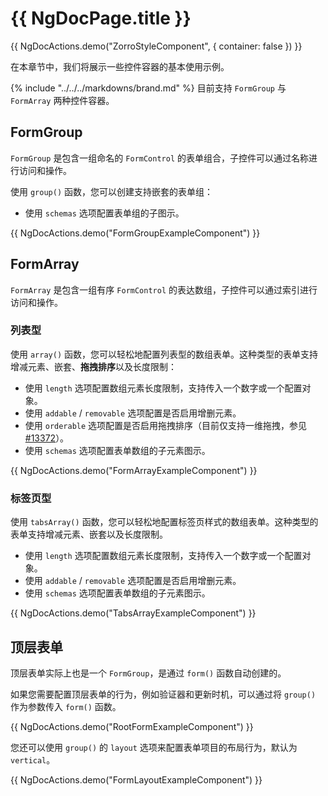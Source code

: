 # {{ NgDocPage.title }}

{{ NgDocActions.demo("ZorroStyleComponent", { container: false }) }}

在本章节中，我们将展示一些控件容器的基本使用示例。

{% include "../../../markdowns/brand.md" %} 目前支持 `FormGroup` 与 `FormArray` 两种控件容器。

## FormGroup

`FormGroup` 是包含一组命名的 `FormControl` 的表单组合，子控件可以通过名称进行访问和操作。

使用 `group()` 函数，您可以创建支持嵌套的表单组：

- 使用 `schemas` 选项配置表单组的子图示。

{{ NgDocActions.demo("FormGroupExampleComponent") }}

## FormArray

`FormArray` 是包含一组有序 `FormControl` 的表达数组，子控件可以通过索引进行访问和操作。

### 列表型

使用 `array()` 函数，您可以轻松地配置列表型的数组表单。这种类型的表单支持增减元素、嵌套、**拖拽排序**以及长度限制：

- 使用 `length` 选项配置数组元素长度限制，支持传入一个数字或一个配置对象。
- 使用 `addable` / `removable` 选项配置是否启用增删元素。
- 使用 `orderable` 选项配置是否启用拖拽排序（目前仅支持一维拖拽，参见 [#13372](https://github.com/angular/components/issues/13372)）。
- 使用 `schemas` 选项配置表单数组的子元素图示。

{{ NgDocActions.demo("FormArrayExampleComponent") }}

### 标签页型

使用 `tabsArray()` 函数，您可以轻松地配置标签页样式的数组表单。这种类型的表单支持增减元素、嵌套以及长度限制。

- 使用 `length` 选项配置数组元素长度限制，支持传入一个数字或一个配置对象。
- 使用 `addable` / `removable` 选项配置是否启用增删元素。
- 使用 `schemas` 选项配置表单数组的子元素图示。

{{ NgDocActions.demo("TabsArrayExampleComponent") }}

## 顶层表单

顶层表单实际上也是一个 `FormGroup`，是通过 `form()` 函数自动创建的。

如果您需要配置顶层表单的行为，例如验证器和更新时机，可以通过将 `group()` 作为参数传入 `form()` 函数。

{{ NgDocActions.demo("RootFormExampleComponent") }}

您还可以使用 `group()` 的 `layout` 选项来配置表单项目的布局行为，默认为 `vertical`。

{{ NgDocActions.demo("FormLayoutExampleComponent") }}
